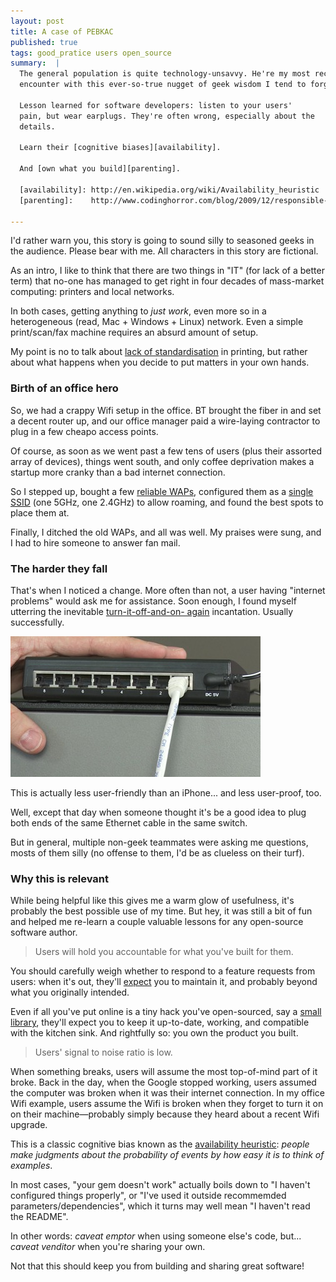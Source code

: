 ```yaml
---
layout: post
title: A case of PEBKAC
published: true
tags: good_pratice users open_source
summary:  |
  The general population is quite technology-unsavvy. He're my most recent
  encounter with this ever-so-true nugget of geek wisdom I tend to forget.

  Lesson learned for software developers: listen to your users'
  pain, but wear earplugs. They're often wrong, especially about the
  details.

  Learn their [cognitive biases][availability].

  And [own what you build][parenting].

  [availability]: http://en.wikipedia.org/wiki/Availability_heuristic
  [parenting]:    http://www.codinghorror.com/blog/2009/12/responsible-open-source-code-parenting.html

---
```


I'd rather warn you, this story is going to sound silly to seasoned geeks in
the audience. Please bear with me. All characters in this story are
fictional.

As an intro, I like to think that there are two things in "IT" (for lack of
a better term) that no-one has managed to get right in four decades of mass-market
computing: printers and local networks.

In both cases, getting anything to _just work_, even more so in a
heterogeneous (read, Mac + Windows + Linux) network. Even a simple
print/scan/fax machine requires an absurd amount of setup.

My point is no to talk about [lack of standardisation][printing] in
printing, but rather about what happens when you decide to put matters in
your own hands.


### Birth of an office hero

So, we had a crappy Wifi setup in the office. BT brought the fiber in and
set a decent router up, and our office manager paid a wire-laying contractor
to plug in a few cheapo access points.

Of course, as soon as we went past a few tens of users (plus their assorted
array of devices), things went south, and only coffee deprivation makes a
startup more cranky than a bad internet connection.

So I stepped up, bought a few [reliable WAPs][airport], configured them as a
[single SSID][ssid] (one 5GHz, one 2.4GHz) to allow roaming, and found
the best spots to place them at.

Finally, I ditched the old WAPs, and all was well.
My praises were sung, and I had to hire someone to answer fan mail.


### The harder they fall

That's when I noticed a change. More often than not, a user having "internet
problems" would ask me for assistance. Soon enough, I found myself
utterring the inevitable [turn-it-off-and-on- again][it] incantation.
Usually successfully.

![titled](/public/2013-09-26-pebkac/switch.jpg)

This is actually less user-friendly than an iPhone... and less user-proof, too.

Well, except that day when someone thought it's be a good idea to plug both
ends of the same Ethernet cable in the same switch.

But in general, multiple non-geek teammates were asking me questions, mosts
of them silly (no offense to them, I'd be as clueless on their turf).


### Why this is relevant

While being helpful like this gives me a warm glow of usefulness, it's
probably the best possible use of my time. But hey, it was still a bit of
fun and helped me re-learn a couple valuable lessons for any open-source
software author.


> Users will hold you accountable for what you've built for them.

You should carefully weigh whether to respond to a feature requests from
users: when it's out, they'll [expect][parenting] you to maintain it, and
probably beyond what you originally intended.

Even if all you've put online is a tiny hack you've open-sourced, say a
[small library][fuzzily], they'll expect you to keep it up-to-date, working,
and compatible with the kitchen sink. And rightfully so: you own the product
you built.


> Users' signal to noise ratio is low.

When something breaks, users will assume the most top-of-mind part of it
broke. Back in the day, when the Google stopped working, users assumed the
computer was broken when it was their internet connection. In my office Wifi
example, users assume the Wifi is broken when they forget to turn it on on
their machine—probably simply because they heard about a recent Wifi
upgrade.

This is a classic cognitive bias known as the [availability
heuristic][availability]: _people make judgments about the probability of
events by how easy it is to think of examples_.

In most cases, "your gem doesn't work" actually boils down to "I haven't
configured things properly", or "I've used it outside recommemded
parameters/dependencies", which it turns may well mean "I haven't read the
README".

In other words: _caveat emptor_ when using someone else's code, but...
_caveat venditor_ when you're sharing your own.

Not that this should keep you from building and sharing great software!



[printing]:     https://freedom-to-tinker.com/blog/felten/why-printing-so-hard/
[airport]:      http://en.wikipedia.org/wiki/AirPort_Extreme#Sixth_generation
[ssid]:         http://superuser.com/questions/122441/how-can-i-get-the-same-ssid-for-multiple-access-points#answer-122508
[it]:           http://www.youtube.com/watch?v=nn2FB1P_Mn8
[switch]:       http://serverfault.com/questions/366072/what-happens-when-you-plug-two-sides-of-a-cable-to-a-single-networking-device
[fuzzily]:      https://github.com/mezis/fuzzily

[availability]: http://en.wikipedia.org/wiki/Availability_heuristic
[parenting]:    http://www.codinghorror.com/blog/2009/12/responsible-open-source-code-parenting.html
